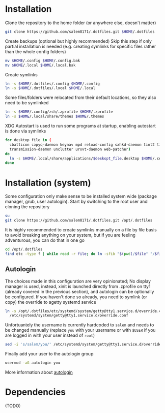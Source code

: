 # Installation

Clone the repository to the home folder (or anywhere else, doesn't matter)

```sh
git clone https://github.com/salem8171/.dotfiles.git $HOME/.dotfiles
```

Create backups (optional but highly recommended)
Skip this step if only partial installation is needed (e.g. creating symlinks
for specific files rather than the whole config folders)

```sh
mv $HOME/.config $HOME/.config.bak
mv $HOME/.local $HOME/.local.bak
```

Create symlinks

```sh
ln -s $HOME/.dotfiles/.config $HOME/.config
ln -s $HOME/.dotfiles/.local $HOME/.local
```

Some files/folders were relocated from their default locations, so they also
need to be symlinked

```sh
ln -s $HOME/.config/zsh/.zprofile $HOME/.zprofile
ln -s $HOME/.local/share/themes $HOME/.themes
```

XDG Autostart is used to run some programs at startup, enabling autostart is
done via symlinks

```sh
for desktop_file in (
  cbatticon copyq-daemon keynav mpd reload-config sxhkd-daemon tint2 tint2-top
  transmission-daemon unclutter urxvt-daemon web-patcher)
do
  ln -s $HOME/.local/share/applications/$deskopt_file.desktop $HOME/.config/autostart/
done
```

# Installation (system)

Some configuration only make sense to be installed system wide (package manager,
grub, user autologin). Start by switching to the root user and cloning the
repository

```sh
su
git clone https://github.com/salem8171/.dotfiles.git /opt/.dotfiles
```

It is highly recommended to create symlinks manually on a file by file basis to
avoid breaking anything on your system, but if you are feeling adventurous, you
can do that in one go

```sh
cd /opt/.dotfiles
find etc -type f | while read -r file; do ln -sfib "$(pwd)/$file" "/$file"; done
```

## Autologin

The choices made in this configuration are very opinionated; No display manager
is used, instead, xinit is launched directly from .zprofile on tty1 (already
covered in the previous section), and autologin can be optionally be configured.
If you haven't done so already, you need to symlink (or copy) the override to
agetty systemd service

```sh
ln -s /opt/.dotfiles/etc/systemd/system/getty@tty1.service.d/override.conf \
  /etc/systemd/system/getty@tty1.service.d/override.conf
```

Unfortuantely the username is currently hardcoded to `salem` and needs to be
changed manually (replace `you` with your username or with `$USER` if you are
logged in with your user instead of `root`)

```sh
sed -i 's/salem/you/' /etc/systemd/system/getty@tty1.service.d/override.conf
```

Finally add your user to the autologin group

```sh
usermod -aG autologin you
```

More information about [autologin](https://wiki.archlinux.org/title/getty#Automatic_login_to_virtual_console)

# Dependencies
(TODO)
